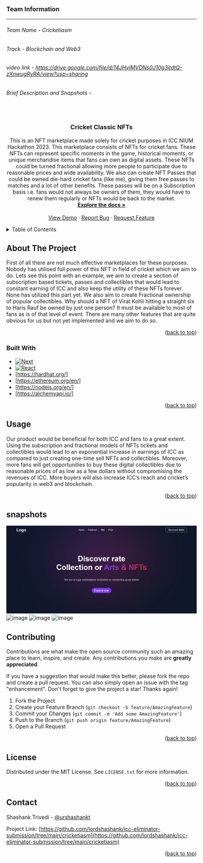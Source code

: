 <!-- Improved compatibility of back to top link: See: https://github.com/othneildrew/Best-README-Template/pull/73 -->

<a name="readme-top"></a>

<!--
*** Thanks for checking out the Best-README-Template. If you have a suggestion
*** that would make this better, please fork the repo and create a pull request
*** or simply open an issue with the tag "enhancement".
*** Don't forget to give the project a star!
*** Thanks again! Now go create something AMAZING! :D
-->

<!-- PROJECT SHIELDS -->
<!--
*** I'm using markdown "reference style" links for readability.
*** Reference links are enclosed in brackets [ ] instead of parentheses ( ).
*** See the bottom of this document for the declaration of the reference variables
*** for contributors-url, forks-url, etc. This is an optional, concise syntax you may use.
*** https://www.markdownguide.org/basic-syntax/#reference-style-links
-->

### Team Information

---

###### Team Name - Cricketiasm

###### Track - Blockchain and Web3

###### video link - https://drive.google.com/file/d/14JHvlMVDNs0J10g3itdtQ-zXnwugRyRA/view?usp=sharing

###### Brief Description and Snapshots -

<!-- [![LinkedIn][linkedin-shield]][linkedin-url] -->

<!-- PROJECT LOGO -->
<br />
<div align="center">
<h3 align="center">Cricket Classic NFTs</h3>

  <p align="center">
  This is an NFT marketplace made solely for cricket purposes in ICC NIUM Hackathon 2023. This marketplace consists of NFTs for cricket fans. These NFTs can represent specific moments in the game, historical moments, or unique merchandise items that fans can own as digital assets. These NFTs could be turned fractional allowing more people to participate due to reasonable prices and wide availability. We also can create NFT Passes that could be owned die-hard cricket fans (like me), giving them free passes to matches and a lot of other benefits. These passes will be on a Subscription basis i.e. fans would not always be owners of them, they would have to renew them regularly or NFTs would be back to the market.
    <br />
    <a href="https://github.com/lordshashank/icc-eliminator-submission/tree/main/cricketiasm"><strong>Explore the docs »</strong></a>
    <br />
    <br />
    <a href="https://github.com/lordshashank/icc-eliminator-submission/tree/main/cricketiasm">View Demo</a>
    ·
    <a href="https://github.com/lordshashank/icc-eliminator-submission/tree/main/cricketiasm/issues">Report Bug</a>
    ·
    <a href="https://github.com/lordshashank/icc-eliminator-submission/tree/main/cricketiasm/issues">Request Feature</a>
  </p>
</div>

<!-- TABLE OF CONTENTS -->
<details>
  <summary>Table of Contents</summary>
  <ol>
    <li>
      <a href="#about-the-project">About The Project</a>
      <ul>
        <li><a href="#built-with">Built With</a></li>
      </ul>
    </li>
    <li>
      <a href="#getting-started">Getting Started</a>
      <ul>
        <li><a href="#prerequisites">Prerequisites</a></li>
        <li><a href="#installation">Installation</a></li>
      </ul>
    </li>
    <li><a href="#usage">Usage</a></li>
    <li><a href="#roadmap">Roadmap</a></li>
    <li><a href="#contributing">Contributing</a></li>
    <li><a href="#license">License</a></li>
    <li><a href="#contact">Contact</a></li>
    <li><a href="#acknowledgments">Acknowledgments</a></li>
  </ol>
</details>

<!-- ABOUT THE PROJECT -->

## About The Project

First of all there are not much effective marketplaces for these purposes. Nobody has utilised full power of this NFT in field of cricket which we aim to do.
Lets see this point with an example, we aim to create a section of subscription based tickets, passes and collectibles that would lead to constant earning of ICC and also keep the utility of these NFTs forever. None has utilized this part yet. We also aim to create Fractional ownership of popular collectibles. Why should a NFT of Virat Kohli hitting a straight six to Haris Rauf be owned by just one person? It must be available to most of fans as is of that level of event.
There are many other features that are quite obvious for us but not yet implemented and we aim to do so.

<p align="right">(<a href="#readme-top">back to top</a>)</p>

### Built With

- [![Next][next.js]][next-url]
- [![React][react.js]][react-url]
- [https://hardhat.org/]
- [https://ethereum.org/en/]
- [https://nodejs.org/en/]
- [https://alchemyapi.io/]

<p align="right">(<a href="#readme-top">back to top</a>)</p>

<!-- USAGE EXAMPLES -->

## Usage

Our product would be beneficial for both ICC and fans to a great extent. Using the subscription and fractional models of NFTs tickets and collectibles would lead to an exponential increase in earnings of ICC as compared to just creating one-time sell NFTs and collectibles.
Moreover, more fans will get opportunities to buy these digital collectibles due to reasonable prices of as low as a few dollars without compromising the revenues of ICC. More buyers will also increase ICC’s reach and cricket’s popularity in web3 and blockchain.

<p align="right">(<a href="#readme-top">back to top</a>)</p>
<!-- <images> -->

## snapshots

![image](./frontend/public/Screenshot%202023-03-02%20133749.png)
![image](./frontend/public/Screenshot%202023-03-02%20133803.png)
![image](./frontend/public/Screenshot%202023-03-02%20133815.png)
![image](./frontend/public/Screenshot%202023-03-02%20133826.png)

<!-- CONTRIBUTING -->

## Contributing

Contributions are what make the open source community such an amazing place to learn, inspire, and create. Any contributions you make are **greatly appreciated**.

If you have a suggestion that would make this better, please fork the repo and create a pull request. You can also simply open an issue with the tag "enhancement".
Don't forget to give the project a star! Thanks again!

1. Fork the Project
2. Create your Feature Branch (`git checkout -b feature/AmazingFeature`)
3. Commit your Changes (`git commit -m 'Add some AmazingFeature'`)
4. Push to the Branch (`git push origin feature/AmazingFeature`)
5. Open a Pull Request

<p align="right">(<a href="#readme-top">back to top</a>)</p>

<!-- LICENSE -->

## License

Distributed under the MIT License. See `LICENSE.txt` for more information.

<p align="right">(<a href="#readme-top">back to top</a>)</p>

<!-- CONTACT -->

## Contact

Shashank Trivedi - [@urshashankt](https://twitter.com/urShashankt)

Project Link: [https://github.com/lordshashank/icc-eliminator-submission/tree/main/cricketiasm](https://github.com/lordshashank/icc-eliminator-submission/tree/main/cricketiasm)

<p align="right">(<a href="#readme-top">back to top</a>)</p>

<!-- MARKDOWN LINKS & IMAGES -->
<!-- https://www.markdownguide.org/basic-syntax/#reference-style-links -->

[contributors-shield]: https://img.shields.io/github/contributors/github_username/repo_name.svg?style=for-the-badge
[contributors-url]: https://github.com/lordshashank/icc-eliminator-submission/tree/main/cricketiasm/graphs/contributors
[forks-shield]: https://img.shields.io/github/forks/github_username/repo_name.svg?style=for-the-badge
[forks-url]: https://github.com/lordshashank/icc-eliminator-submission/tree/main/cricketiasm/network/members
[stars-shield]: https://img.shields.io/github/stars/github_username/repo_name.svg?style=for-the-badge
[stars-url]: https://github.com/lordshashank/icc-eliminator-submission/tree/main/cricketiasm/stargazers
[issues-shield]: https://img.shields.io/github/issues/github_username/repo_name.svg?style=for-the-badge
[issues-url]: https://github.com/lordshashank/icc-eliminator-submission/tree/main/cricketiasm/issues
[license-shield]: https://img.shields.io/github/license/github_username/repo_name.svg?style=for-the-badge
[license-url]: https://github.com/lordshashank/icc-eliminator-submission/tree/main/cricketiasm/blob/master/LICENSE.txt
[linkedin-shield]: https://img.shields.io/badge/-LinkedIn-black.svg?style=for-the-badge&logo=linkedin&colorB=555
[linkedin-url]: https://linkedin.com/in/linkedin_username
[product-screenshot]: images/screenshot.png
[next.js]: https://img.shields.io/badge/next.js-000000?style=for-the-badge&logo=nextdotjs&logoColor=white
[next-url]: https://nextjs.org/
[react.js]: https://img.shields.io/badge/React-20232A?style=for-the-badge&logo=react&logoColor=61DAFB
[react-url]: https://reactjs.org/
[vue.js]: https://img.shields.io/badge/Vue.js-35495E?style=for-the-badge&logo=vuedotjs&logoColor=4FC08D
[vue-url]: https://vuejs.org/
[angular.io]: https://img.shields.io/badge/Angular-DD0031?style=for-the-badge&logo=angular&logoColor=white
[angular-url]: https://angular.io/
[svelte.dev]: https://img.shields.io/badge/Svelte-4A4A55?style=for-the-badge&logo=svelte&logoColor=FF3E00
[svelte-url]: https://svelte.dev/
[laravel.com]: https://img.shields.io/badge/Laravel-FF2D20?style=for-the-badge&logo=laravel&logoColor=white
[laravel-url]: https://laravel.com
[bootstrap.com]: https://img.shields.io/badge/Bootstrap-563D7C?style=for-the-badge&logo=bootstrap&logoColor=white
[bootstrap-url]: https://getbootstrap.com
[jquery.com]: https://img.shields.io/badge/jQuery-0769AD?style=for-the-badge&logo=jquery&logoColor=white
[jquery-url]: https://jquery.com
